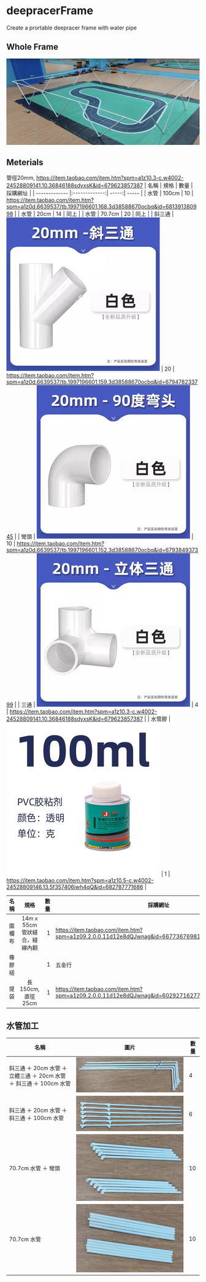 # deepracerFrame
Create a prortable deepracer frame with water pipe

## Whole Frame
![ The frame and track without cover](/wholeFrame.jpg)

## Meterials
管徑20mm, https://item.taobao.com/item.htm?spm=a1z10.3-c.w4002-24528809141.10.36846188sdyxsK&id=679623857387
| 名稱        | 規格        | 數量    | 採購網址   |
| ------------- |:-------------:| -----:|  ----- |
| 水管       | 100cm      | 10 | https://item.taobao.com/item.htm?spm=a1z0d.6639537/tb.1997196601.168.3d38588670ocbq&id=681391380998 |
| 水管        | 20cm      |   14 | 同上 |
| 水管      | 70.7cm      |    20 | 同上 |
| 斜三通      |  ![ 斜三通圖  ](/tripipe.png)   |    20 | https://item.taobao.com/item.htm?spm=a1z0d.6639537/tb.1997196601.159.3d38588670ocbq&id=679478233745 |
| 彎頭      |  ![ 90圖  ](/90.png)     |    10 | https://item.taobao.com/item.htm?spm=a1z0d.6639537/tb.1997196601.152.3d38588670ocbq&id=679384937399 |
| 三通     |  ![ tetra圖  ](/tetra.png)    |    4 | https://item.taobao.com/item.htm?spm=a1z10.3-c.w4002-24528809141.10.36846188sdyxsK&id=679623857387 |
| 水管膠        |    ![ glue圖  ](/glue.png)     |   1 | https://item.taobao.com/item.htm?spm=a1z10.5-c.w4002-24528809146.13.5f357406iwh4qQ&id=682787771686 |


| 名稱        | 規格        | 數量    | 採購網址   |
| ------------- |:-------------:| -----:|  ----- |
| 圍欄布       | 14m x 55cm 管狀縫合，縫線內翻   | 1 | https://item.taobao.com/item.htm?spm=a1z09.2.0.0.11d12e8dQJwnag&id=667736769817&_u=n20ekghrq84761 |
| 橡膠槌      |     |    1 | 五金行 |
| 提袋      |  長150cm, 直徑25cm  |    1 | https://item.taobao.com/item.htm?spm=a1z09.2.0.0.11d12e8dQJwnag&id=602927162775&_u=n20ekghrq890cf |

## 水管加工
| 名稱        | 圖片        | 數量    |
| ------------- |-------------| -----| 
| 斜三通 ＋ 20cm 水管  ＋ 立體三通 ＋ 20cm 水管  ＋   斜三通 ＋ 100cm 水管 |  ![ glue圖  ](/p1.png)       | 4 | 
| 斜三通 ＋ 20cm 水管  ＋  斜三通 ＋ 100cm 水管 |  ![ glue圖  ](/p2.png)       | 6 | 
| 70.7cm 水管  ＋  彎頭 |  ![ glue圖  ](/p4.png)       | 10 | 
| 70.7cm 水管  |  ![ glue圖  ](/p3.png)       | 10 | 
